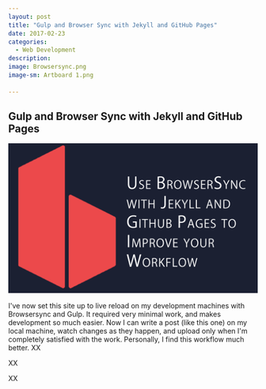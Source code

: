 ```yaml
---
layout: post
title: "Gulp and Browser Sync with Jekyll and GitHub Pages"
date: 2017-02-23
categories:
  - Web Development
description: 
image: Browsersync.png
image-sm: Artboard 1.png

---
```


## Gulp and Browser Sync with Jekyll and GitHub Pages


![Browsersync](/_images/Browsersync.png)

I've now set this site up to live reload on my development machines with Browsersync and Gulp. It required very minimal work, and makes development so much easier.
Now I can write a post (like this one) on my local machine, watch changes as they happen, and upload only when I'm completely satisfied with the work.
Personally, I find this workflow much better.
XX

XX

XX